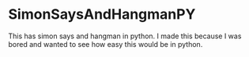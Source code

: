 # SimonSaysAndHangmanPY
This has simon says and hangman in python. I made this because I was bored and wanted to see how easy this would be in python.
